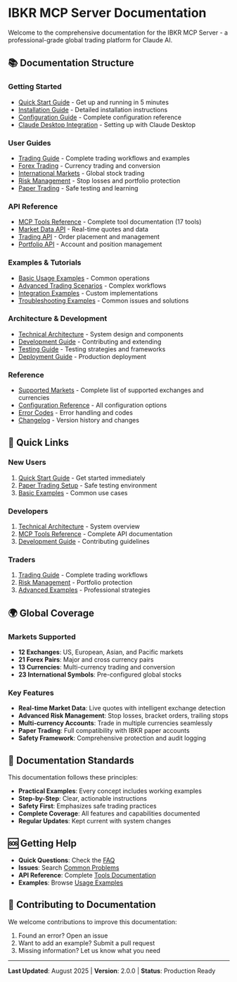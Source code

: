 # IBKR MCP Server Documentation

Welcome to the comprehensive documentation for the IBKR MCP Server - a professional-grade global trading platform for Claude AI.

## 📚 Documentation Structure

### **Getting Started**
- [Quick Start Guide](guides/quick-start.md) - Get up and running in 5 minutes
- [Installation Guide](guides/installation.md) - Detailed installation instructions
- [Configuration Guide](guides/configuration.md) - Complete configuration reference
- [Claude Desktop Integration](guides/claude-integration.md) - Setting up with Claude Desktop

### **User Guides**
- [Trading Guide](guides/trading.md) - Complete trading workflows and examples
- [Forex Trading](guides/forex.md) - Currency trading and conversion
- [International Markets](guides/international.md) - Global stock trading
- [Risk Management](guides/risk-management.md) - Stop losses and portfolio protection
- [Paper Trading](guides/paper-trading.md) - Safe testing and learning

### **API Reference**
- [MCP Tools Reference](api/tools.md) - Complete tool documentation (17 tools)
- [Market Data API](api/market-data.md) - Real-time quotes and data
- [Trading API](api/trading.md) - Order placement and management
- [Portfolio API](api/portfolio.md) - Account and position management

### **Examples & Tutorials**
- [Basic Usage Examples](examples/basic-usage.md) - Common operations
- [Advanced Trading Scenarios](examples/advanced-trading.md) - Complex workflows
- [Integration Examples](examples/integrations.md) - Custom implementations
- [Troubleshooting Examples](examples/troubleshooting.md) - Common issues and solutions

### **Architecture & Development**
- [Technical Architecture](../TECHNICAL_ARCHITECTURE.md) - System design and components
- [Development Guide](guides/development.md) - Contributing and extending
- [Testing Guide](guides/testing.md) - Testing strategies and frameworks
- [Deployment Guide](../DEPLOYMENT_GUIDE.md) - Production deployment

### **Reference**
- [Supported Markets](reference/markets.md) - Complete list of supported exchanges and currencies
- [Configuration Reference](reference/configuration.md) - All configuration options
- [Error Codes](reference/errors.md) - Error handling and codes
- [Changelog](../CHANGELOG.md) - Version history and changes

## 🚀 Quick Links

### **New Users**
1. [Quick Start Guide](guides/quick-start.md) - Get started immediately
2. [Paper Trading Setup](guides/paper-trading.md) - Safe testing environment
3. [Basic Examples](examples/basic-usage.md) - Common use cases

### **Developers**
1. [Technical Architecture](../TECHNICAL_ARCHITECTURE.md) - System overview
2. [MCP Tools Reference](api/tools.md) - Complete API documentation
3. [Development Guide](guides/development.md) - Contributing guidelines

### **Traders**
1. [Trading Guide](guides/trading.md) - Complete trading workflows
2. [Risk Management](guides/risk-management.md) - Portfolio protection
3. [Advanced Examples](examples/advanced-trading.md) - Professional strategies

## 🌍 Global Coverage

### **Markets Supported**
- **12 Exchanges**: US, European, Asian, and Pacific markets
- **21 Forex Pairs**: Major and cross currency pairs
- **13 Currencies**: Multi-currency trading and conversion
- **23 International Symbols**: Pre-configured global stocks

### **Key Features**
- **Real-time Market Data**: Live quotes with intelligent exchange detection
- **Advanced Risk Management**: Stop losses, bracket orders, trailing stops
- **Multi-currency Accounts**: Trade in multiple currencies seamlessly
- **Paper Trading**: Full compatibility with IBKR paper accounts
- **Safety Framework**: Comprehensive protection and audit logging

## 📖 Documentation Standards

This documentation follows these principles:
- **Practical Examples**: Every concept includes working examples
- **Step-by-Step**: Clear, actionable instructions
- **Safety First**: Emphasizes safe trading practices
- **Complete Coverage**: All features and capabilities documented
- **Regular Updates**: Kept current with system changes

## 🆘 Getting Help

- **Quick Questions**: Check the [FAQ](guides/faq.md)
- **Issues**: Search [Common Problems](examples/troubleshooting.md)
- **API Reference**: Complete [Tools Documentation](api/tools.md)
- **Examples**: Browse [Usage Examples](examples/basic-usage.md)

## 📝 Contributing to Documentation

We welcome contributions to improve this documentation:
1. Found an error? Open an issue
2. Want to add an example? Submit a pull request
3. Missing information? Let us know what you need

---

**Last Updated**: August 2025 | **Version**: 2.0.0 | **Status**: Production Ready
